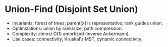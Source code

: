 # Union-Find (Disjoint Set Union)

- Invariants: forest of trees; parent[x] is representative; rank guides union.
- Optimizations: union by rank/size; path compression.
- Complexity: almost O(1) amortized (inverse Ackermann).
- Use cases: connectivity, Kruskal's MST, dynamic connectivity.
